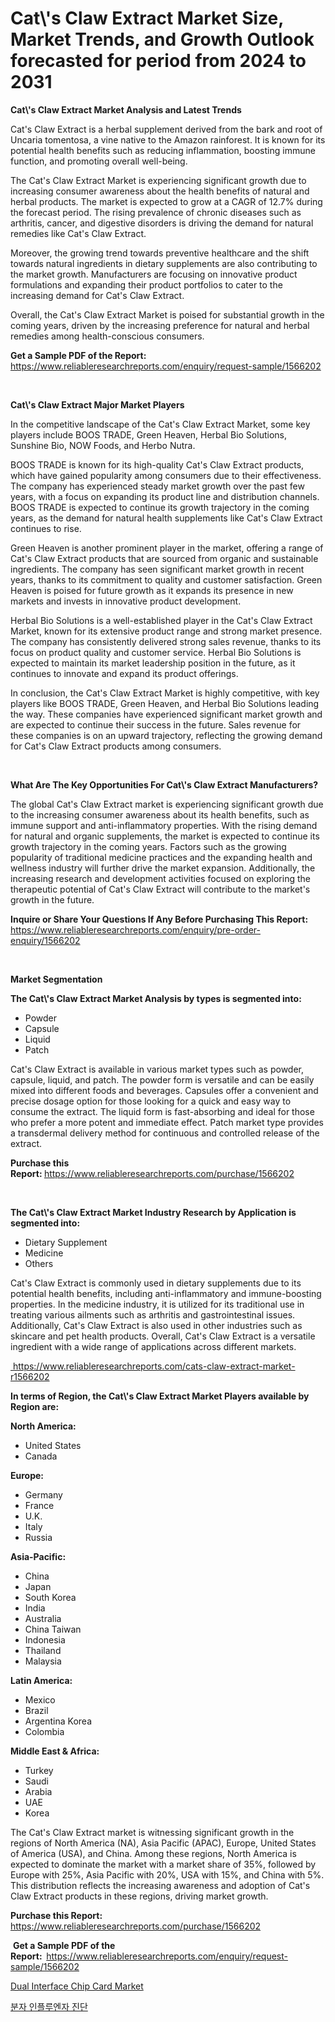 <p><h1>Cat\'s Claw Extract Market Size, Market Trends, and Growth Outlook forecasted for period from 2024 to 2031</h1></p><p><strong>Cat\'s Claw Extract Market Analysis and Latest Trends</strong></p>
<p><p>Cat's Claw Extract is a herbal supplement derived from the bark and root of Uncaria tomentosa, a vine native to the Amazon rainforest. It is known for its potential health benefits such as reducing inflammation, boosting immune function, and promoting overall well-being.</p><p>The Cat's Claw Extract Market is experiencing significant growth due to increasing consumer awareness about the health benefits of natural and herbal products. The market is expected to grow at a CAGR of 12.7% during the forecast period. The rising prevalence of chronic diseases such as arthritis, cancer, and digestive disorders is driving the demand for natural remedies like Cat's Claw Extract.</p><p>Moreover, the growing trend towards preventive healthcare and the shift towards natural ingredients in dietary supplements are also contributing to the market growth. Manufacturers are focusing on innovative product formulations and expanding their product portfolios to cater to the increasing demand for Cat's Claw Extract.</p><p>Overall, the Cat's Claw Extract Market is poised for substantial growth in the coming years, driven by the increasing preference for natural and herbal remedies among health-conscious consumers.</p></p>
<p><strong>Get a Sample PDF of the Report:&nbsp;</strong> <a href="https://www.reliableresearchreports.com/enquiry/request-sample/1566202">https://www.reliableresearchreports.com/enquiry/request-sample/1566202</a></p>
<p>&nbsp;</p>
<p><strong>Cat\'s Claw Extract Major Market Players</strong></p>
<p><p>In the competitive landscape of the Cat's Claw Extract Market, some key players include BOOS TRADE, Green Heaven, Herbal Bio Solutions, Sunshine Bio, NOW Foods, and Herbo Nutra. </p><p>BOOS TRADE is known for its high-quality Cat's Claw Extract products, which have gained popularity among consumers due to their effectiveness. The company has experienced steady market growth over the past few years, with a focus on expanding its product line and distribution channels. BOOS TRADE is expected to continue its growth trajectory in the coming years, as the demand for natural health supplements like Cat's Claw Extract continues to rise.</p><p>Green Heaven is another prominent player in the market, offering a range of Cat's Claw Extract products that are sourced from organic and sustainable ingredients. The company has seen significant market growth in recent years, thanks to its commitment to quality and customer satisfaction. Green Heaven is poised for future growth as it expands its presence in new markets and invests in innovative product development.</p><p>Herbal Bio Solutions is a well-established player in the Cat's Claw Extract Market, known for its extensive product range and strong market presence. The company has consistently delivered strong sales revenue, thanks to its focus on product quality and customer service. Herbal Bio Solutions is expected to maintain its market leadership position in the future, as it continues to innovate and expand its product offerings.</p><p>In conclusion, the Cat's Claw Extract Market is highly competitive, with key players like BOOS TRADE, Green Heaven, and Herbal Bio Solutions leading the way. These companies have experienced significant market growth and are expected to continue their success in the future. Sales revenue for these companies is on an upward trajectory, reflecting the growing demand for Cat's Claw Extract products among consumers.</p></p>
<p>&nbsp;</p>
<p><strong>What Are The Key Opportunities For Cat\'s Claw Extract Manufacturers?</strong></p>
<p><p>The global Cat's Claw Extract market is experiencing significant growth due to the increasing consumer awareness about its health benefits, such as immune support and anti-inflammatory properties. With the rising demand for natural and organic supplements, the market is expected to continue its growth trajectory in the coming years. Factors such as the growing popularity of traditional medicine practices and the expanding health and wellness industry will further drive the market expansion. Additionally, the increasing research and development activities focused on exploring the therapeutic potential of Cat's Claw Extract will contribute to the market's growth in the future.</p></p>
<p><strong>Inquire or Share Your Questions If Any Before Purchasing This Report:</strong> <a href="https://www.reliableresearchreports.com/enquiry/pre-order-enquiry/1566202">https://www.reliableresearchreports.com/enquiry/pre-order-enquiry/1566202</a></p>
<p>&nbsp;</p>
<p><strong>Market Segmentation</strong></p>
<p><strong>The Cat\'s Claw Extract Market Analysis by types is segmented into:</strong></p>
<p><ul><li>Powder</li><li>Capsule</li><li>Liquid</li><li>Patch</li></ul></p>
<p><p>Cat's Claw Extract is available in various market types such as powder, capsule, liquid, and patch. The powder form is versatile and can be easily mixed into different foods and beverages. Capsules offer a convenient and precise dosage option for those looking for a quick and easy way to consume the extract. The liquid form is fast-absorbing and ideal for those who prefer a more potent and immediate effect. Patch market type provides a transdermal delivery method for continuous and controlled release of the extract.</p></p>
<p><strong>Purchase this Report:&nbsp;</strong><a href="https://www.reliableresearchreports.com/purchase/1566202">https://www.reliableresearchreports.com/purchase/1566202</a></p>
<p>&nbsp;</p>
<p><strong>The Cat\'s Claw Extract Market Industry Research by Application is segmented into:</strong></p>
<p><ul><li>Dietary Supplement</li><li>Medicine</li><li>Others</li></ul></p>
<p><p>Cat's Claw Extract is commonly used in dietary supplements due to its potential health benefits, including anti-inflammatory and immune-boosting properties. In the medicine industry, it is utilized for its traditional use in treating various ailments such as arthritis and gastrointestinal issues. Additionally, Cat's Claw Extract is also used in other industries such as skincare and pet health products. Overall, Cat's Claw Extract is a versatile ingredient with a wide range of applications across different markets.</p></p>
<p><a href="https://www.reliableresearchreports.com/cats-claw-extract-market-r1566202">&nbsp;https://www.reliableresearchreports.com/cats-claw-extract-market-r1566202</a></p>
<p><strong>In terms of Region, the Cat\'s Claw Extract Market Players available by Region are:</strong></p>
<p>
    <p> <strong> North America: </strong>
        <ul>
            <li>United States</li>
            <li>Canada</li>
        </ul>
        </p> 
    <p> <strong> Europe: </strong>
        <ul>
            <li>Germany</li>
            <li>France</li>
            <li>U.K.</li>
            <li>Italy</li>
            <li>Russia</li>
        </ul>
        </p> 
    <p> <strong> Asia-Pacific: </strong>
        <ul>
            <li>China</li>
            <li>Japan</li>
            <li>South Korea</li>
            <li>India</li>
            <li>Australia</li>
            <li>China Taiwan</li>
            <li>Indonesia</li>
            <li>Thailand</li>
            <li>Malaysia</li>
        </ul>
        </p> 
    <p> <strong> Latin America: </strong>
        <ul>
            <li>Mexico</li>
            <li>Brazil</li>
            <li>Argentina Korea</li>
            <li>Colombia</li>
        </ul>
        </p> 
    <p> <strong> Middle East & Africa: </strong>
        <ul>
            <li>Turkey</li>
            <li>Saudi</li>
            <li>Arabia</li>
            <li>UAE</li>
            <li>Korea</li>
        </ul>
    </p>
    </p>
<p><p>The Cat's Claw Extract market is witnessing significant growth in the regions of North America (NA), Asia Pacific (APAC), Europe, United States of America (USA), and China. Among these regions, North America is expected to dominate the market with a market share of 35%, followed by Europe with 25%, Asia Pacific with 20%, USA with 15%, and China with 5%. This distribution reflects the increasing awareness and adoption of Cat's Claw Extract products in these regions, driving market growth.</p></p>
<p><strong>Purchase this Report: </strong><a href="https://www.reliableresearchreports.com/purchase/1566202">https://www.reliableresearchreports.com/purchase/1566202</a></p>
<p>&nbsp;<strong>Get a Sample PDF of the Report:&nbsp;&nbsp;</strong><a href="https://www.reliableresearchreports.com/enquiry/request-sample/1566202">https://www.reliableresearchreports.com/enquiry/request-sample/1566202</a></p>
<p><strong></strong></p>
<p><p><a href="https://view.publitas.com/reportprime-1/dual-interface-chip-card-market-analysis-its-cagr-market-segmentation-and-global-industry-overview/">Dual Interface Chip Card Market</a></p><p><a href="https://medium.com/@obiemante1922/%EB%B6%84%EC%9E%90-%EC%9D%B8%ED%94%8C%EB%A3%A8%EC%97%94%EC%9E%90-%EC%A7%84%EB%8B%A8-%EC%8B%9C%EC%9E%A5-%EB%B6%84%EC%84%9D-cagr-%EC%8B%9C%EC%9E%A5-%EC%84%B8%EB%B6%84%ED%99%94-%EB%B0%8F-%EA%B8%80%EB%A1%9C%EB%B2%8C-%EC%82%B0%EC%97%85-%EA%B0%9C%EC%9A%94-b9c56ffb9bd5">분자 인플루엔자 진단</a></p></p>